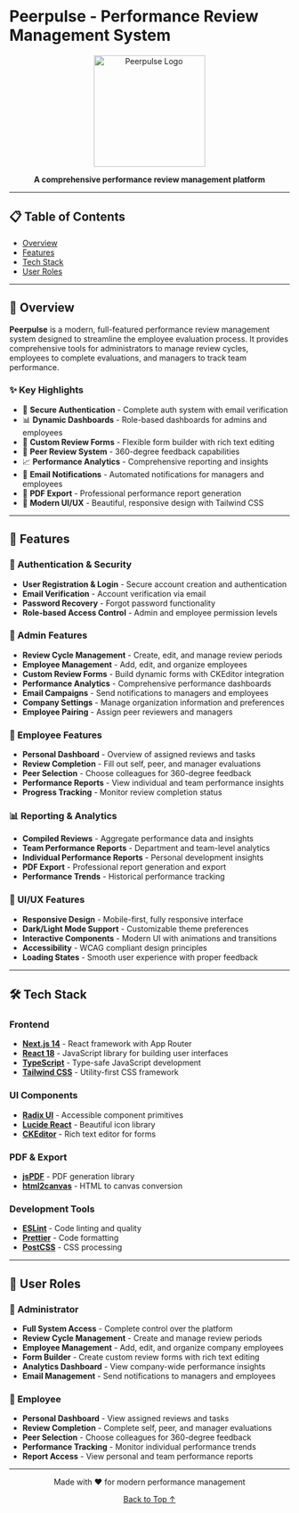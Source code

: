 # Peerpulse - Performance Review Management System

<div align="center">
  <img src="public/assets/Logo.png" alt="Peerpulse Logo" width="200"/>
  
  <p align="center">
    <strong>A comprehensive performance review management platform</strong>
  </p>
</div>

---

## 📋 Table of Contents

- [Overview](#-overview)
- [Features](#-features)
- [Tech Stack](#-tech-stack)
- [User Roles](#-user-roles)

---

## 🎯 Overview

**Peerpulse** is a modern, full-featured performance review management system designed to streamline the employee evaluation process. It provides comprehensive tools for administrators to manage review cycles, employees to complete evaluations, and managers to track team performance.

### ✨ Key Highlights

- 🔐 **Secure Authentication** - Complete auth system with email verification
- 📊 **Dynamic Dashboards** - Role-based dashboards for admins and employees
- 📝 **Custom Review Forms** - Flexible form builder with rich text editing
- 👥 **Peer Review System** - 360-degree feedback capabilities
- 📈 **Performance Analytics** - Comprehensive reporting and insights
- 📧 **Email Notifications** - Automated notifications for managers and employees
- 📄 **PDF Export** - Professional performance report generation
- 🎨 **Modern UI/UX** - Beautiful, responsive design with Tailwind CSS

---

## 🚀 Features

### 🔑 Authentication & Security
- **User Registration & Login** - Secure account creation and authentication
- **Email Verification** - Account verification via email
- **Password Recovery** - Forgot password functionality
- **Role-based Access Control** - Admin and employee permission levels

### 👑 Admin Features
- **Review Cycle Management** - Create, edit, and manage review periods
- **Employee Management** - Add, edit, and organize employees
- **Custom Review Forms** - Build dynamic forms with CKEditor integration
- **Performance Analytics** - Comprehensive performance dashboards
- **Email Campaigns** - Send notifications to managers and employees
- **Company Settings** - Manage organization information and preferences
- **Employee Pairing** - Assign peer reviewers and managers

### 👤 Employee Features
- **Personal Dashboard** - Overview of assigned reviews and tasks
- **Review Completion** - Fill out self, peer, and manager evaluations
- **Peer Selection** - Choose colleagues for 360-degree feedback
- **Performance Reports** - View individual and team performance insights
- **Progress Tracking** - Monitor review completion status

### 📊 Reporting & Analytics
- **Compiled Reviews** - Aggregate performance data and insights
- **Team Performance Reports** - Department and team-level analytics
- **Individual Performance Reports** - Personal development insights
- **PDF Export** - Professional report generation and export
- **Performance Trends** - Historical performance tracking

### 🎨 UI/UX Features
- **Responsive Design** - Mobile-first, fully responsive interface
- **Dark/Light Mode Support** - Customizable theme preferences
- **Interactive Components** - Modern UI with animations and transitions
- **Accessibility** - WCAG compliant design principles
- **Loading States** - Smooth user experience with proper feedback

---

## 🛠 Tech Stack

### Frontend
- **[Next.js 14](https://nextjs.org/)** - React framework with App Router
- **[React 18](https://reactjs.org/)** - JavaScript library for building user interfaces
- **[TypeScript](https://www.typescriptlang.org/)** - Type-safe JavaScript development
- **[Tailwind CSS](https://tailwindcss.com/)** - Utility-first CSS framework

### UI Components
- **[Radix UI](https://www.radix-ui.com/)** - Accessible component primitives
- **[Lucide React](https://lucide.dev/)** - Beautiful icon library
- **[CKEditor](https://ckeditor.com/)** - Rich text editor for forms

### PDF & Export
- **[jsPDF](https://github.com/parallax/jsPDF)** - PDF generation library
- **[html2canvas](https://html2canvas.hertzen.com/)** - HTML to canvas conversion

### Development Tools
- **[ESLint](https://eslint.org/)** - Code linting and quality
- **[Prettier](https://prettier.io/)** - Code formatting
- **[PostCSS](https://postcss.org/)** - CSS processing

---

## 👥 User Roles

### 🔧 Administrator
- **Full System Access** - Complete control over the platform
- **Review Cycle Management** - Create and manage review periods
- **Employee Management** - Add, edit, and organize company employees
- **Form Builder** - Create custom review forms with rich text editing
- **Analytics Dashboard** - View company-wide performance insights
- **Email Management** - Send notifications to managers and employees

### 👤 Employee
- **Personal Dashboard** - View assigned reviews and tasks
- **Review Completion** - Complete self, peer, and manager evaluations
- **Peer Selection** - Choose colleagues for 360-degree feedback
- **Performance Tracking** - Monitor individual performance trends
- **Report Access** - View personal and team performance reports

---

<div align="center">
  <p>Made with ❤️ for modern performance management</p>
  <p>
    <a href="#-table-of-contents">Back to Top ↑</a>
  </p>
</div>
